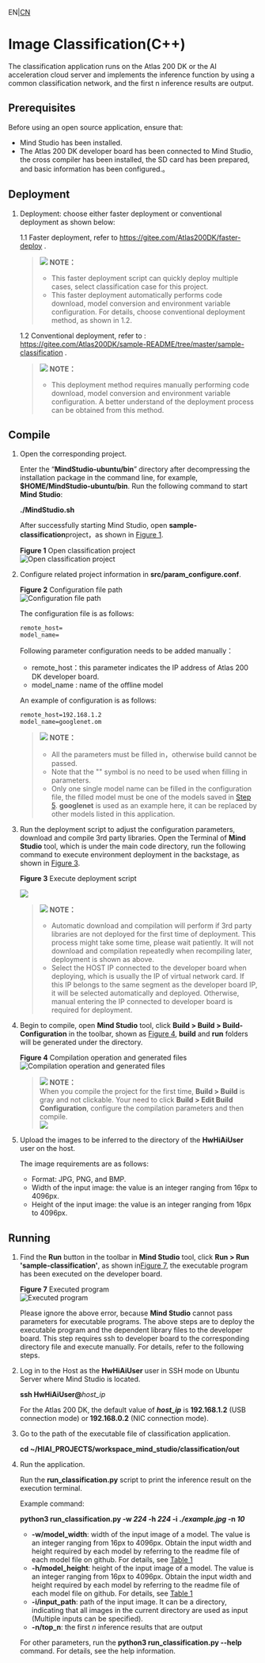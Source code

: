 EN|[CN](Readme.md)

# Image Classification(C++)<a name="ZH-CN_TOPIC_0208837235"></a>

The classification application runs on the Atlas 200 DK or the AI acceleration cloud server and implements the inference function by using a common classification network, and the first n inference results are output.

## Prerequisites<a name="zh-cn_topic_0203223265_section137245294533"></a>

Before using an open source application, ensure that:

-   Mind Studio  has been installed.
-   The Atlas 200 DK developer board has been connected to  Mind Studio, the cross compiler has been installed, the SD card has been prepared, and basic information has been configured.。
## Deployment
1. Deployment: choose either faster deployment or conventional deployment as shown below: 

   1.1 Faster deployment, refer to https://gitee.com/Atlas200DK/faster-deploy .
    >![](public_sys-resources/icon-note.gif) **NOTE：**   
    >-   This faster deployment script can quickly deploy multiple cases, select classification case for this project.
    >-   This faster deployment automatically performs code download, model conversion and environment variable configuration. For details, choose conventional deployment method, as shown in 1.2.
    
   1.2 Conventional deployment, refer to : https://gitee.com/Atlas200DK/sample-README/tree/master/sample-classification .
    >![](public_sys-resources/icon-note.gif) **NOTE：**   
    >-   This deployment method requires manually performing code download, model conversion and environment variable configuration. A better understand of the deployment process can be obtained from this method.

## Compile<a name="zh-cn_topic_0203223265_section18931344873"></a>

1.  Open the corresponding project.

       Enter the “**MindStudio-ubuntu/bin**” directory after decompressing the installation package in the command line, for example, **$HOME/MindStudio-ubuntu/bin**. Run the following command to start **Mind Studio**:

    **./MindStudio.sh**

    After successfully starting Mind Studio, open **sample-classification**project，as shown in [Figure 1](#zh-cn_topic_0203223265_fig11106241192810).

    **Figure 1**  Open classification project<a name="zh-cn_topic_0203223265_fig11106241192810"></a>  
    ![](figures/打开classification工程.png "Open classification project")

2.  Configure related project information in **src/param\_configure.conf**.

    **Figure 2**  Configuration file path<a name="zh-cn_topic_0203223265_fig0391184062214"></a>  
    ![](figures/配置文件路径.png "Configuration file path")

    The configuration file is as follows:

    ```
    remote_host=
    model_name=
    ```

    Following parameter configuration needs to be added manually：

    -   remote\_host：this parameter indicates the IP address of Atlas 200 DK developer board.
    -   model\_name : name of the offline model

    An example of configuration is as follows:

    ```
    remote_host=192.168.1.2
    model_name=googlenet.om
    ```

    >![](public_sys-resources/icon-note.gif) **NOTE：**   
    >-   All the parameters must be filled in，otherwise build cannot be passed.
    >-   Note that the "" symbol is no need to be used when filling in parameters.
    >-   Only one single model name can be filled in the configuration file, the filled model must be one of the models saved in  [Step 5](#zh-cn_topic_0203223265_li470213205618). **googlenet** is used as an example here, it can be replaced by other models listed in this application. 

3.  Run the deployment script to adjust the configuration parameters, download and compile 3rd party libraries. Open the Terminal of **Mind Studio** tool, which is under the main code directory, run the following command to execute environment deployment in the backstage, as shown in [Figure 3](#zh-cn_topic_0182554577_fig19292258105419).
    
    **Figure 3**  Execute deployment script<a name="zh-cn_topic_0182554577_fig19292258105419"></a>  
    
    ![](figures/deploy_classification.png)
    
    >![](public_sys-resources/icon-note.gif) **NOTE：**   
    >-   Automatic download and compilation will perform if 3rd party libraries are not deployed for the first time of deployment. This process might take some time, please wait patiently. It will not download and compilation repeatedly when recompiling later, deployment is shown as above. 
    >-   Select the HOST IP connected to the developer board when deploying, which is usually the IP of virtual network card. If this IP belongs to the same segment as the developer board IP, it will be selected automatically and deployed. Otherwise, manual entering the IP connected to developer board is required for deployment.
    
3.  Begin to compile, open **Mind Studio** tool, click **Build \> Build \> Build-Configuration** in the toolbar, shown as [Figure 4](#zh-cn_topic_0203223265_fig1741464713019), **build** and **run** folders will be generated under the directory.

    **Figure 4**  Compilation operation and generated files<a name="zh-cn_topic_0203223265_fig1741464713019"></a>  
    ![](figures/编译操作及生成文件.png "Compilation operation and generated files")

    >![](public_sys-resources/icon-note.gif) **NOTE：**   
    >When you compile the project for the first time, **Build \> Build** is gray and not clickable. Your need to click **Build \> Edit Build Configuration**, configure the compilation parameters and then compile.  
    >![](figures/build_configuration.png)  

4. Upload the images to be inferred to the directory of the  **HwHiAiUser**  user on the host.

    The image requirements are as follows:

    -   Format: JPG, PNG, and BMP.
    -   Width of the input image: the value is an integer ranging from 16px to 4096px.
    -   Height of the input image: the value is an integer ranging from 16px to 4096px.


## Running<a name="zh-cn_topic_0203223265_section372782554919"></a>

1. Find the **Run** button in the toolbar in **Mind Studio** tool, click **Run \> Run 'sample-classification'**, as shown in[Figure 7](#zh-cn_topic_0203223265_fig93931954162719), the executable program has been executed on the developer board.

    **Figure 7**  Executed program<a name="zh-cn_topic_0203223265_fig93931954162719"></a>  
    ![](figures/程序已执行示意图.png "Executed program")

    Please ignore the above error, because **Mind Studio** cannot pass parameters for executable programs.  The above steps are to deploy the executable program and the dependent library files to the developer board. This step requires ssh to developer board to the corresponding directory file and execute manually. For details, refer to the following steps.

2.  Log in to the Host as the  **HwHiAiUser**  user in SSH mode on Ubuntu Server where  Mind Studio  is located.

    **ssh HwHiAiUser@**_host\_ip_

    For the Atlas 200 DK, the default value of  _**host\_ip**_  is  **192.168.1.2**  \(USB connection mode\) or  **192.168.0.2**  \(NIC connection mode\).

3.  Go to the path of the executable file of classification application.

    **cd \~/HIAI\_PROJECTS/workspace\_mind\_studio/classification/out**

4.  Run the application.


    Run the  **run\_classification.py**  script to print the inference result on the execution terminal.

    Example command:


    **python3 run\_classification.py -w  _224_  -h  _224_  -i** **_./example.jpg_  -n  _10_**

    -   **-w/model\_width**: width of the input image of a model. The value is an integer ranging from 16px to 4096px. Obtain the input width and height required by each model by referring to the readme file of each model file on github. For details, see  [Table 1](#zh-cn_topic_0203223265_table1119094515272)
    -   **-h/model\_height**: height of the input image of a model. The value is an integer ranging from 16px to 4096px. Obtain the input width and height required by each model by referring to the readme file of each model file on github. For details, see  [Table 1](#zh-cn_topic_0203223265_table1119094515272)
    -   **-i/input\_path**: path of the input image. It can be a directory, indicating that all images in the current directory are used as input (Multiple inputs can be specified).
    -   **-n/top\_n**: the first  _n_  inference results that are output

    For other parameters, run the  **python3 run\_classification.py --help** command. For details, see the help information.



